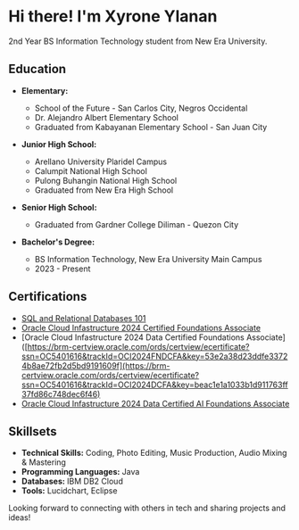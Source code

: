 # Hi there! I'm Xyrone Ylanan 

2nd Year BS Information Technology student from New Era University.

## Education
- **Elementary:**
  - School of the Future - San Carlos City, Negros Occidental
  - Dr. Alejandro Albert Elementary School
  - Graduated from Kabayanan Elementary School - San Juan City

- **Junior High School:**
  - Arellano University Plaridel Campus
  - Calumpit National High School
  - Pulong Buhangin National High School
  - Graduated from New Era High School

- **Senior High School:**
  - Graduated from Gardner College Diliman - Quezon City

- **Bachelor's Degree:**
  - BS Information Technology, New Era University Main Campus
  - 2023 - Present

## Certifications
- [SQL and Relational Databases 101](https://courses.cognitiveclass.ai/certificates/e81577aeff3744358e99cfbc4c1b039a#)
- [Oracle Cloud Infastructure 2024 Certified Foundations Associate](https://brm-certview.oracle.com/ords/certview/ecertificate?ssn=OC5401616&trackId=OCI2024FNDCFA&key=53e2a38d23ddfe33724b8ae72fb2d5bd9191609f)
- [Oracle Cloud Infastructure 2024 Data Certified Foundations Associate]([https://brm-certview.oracle.com/ords/certview/ecertificate?ssn=OC5401616&trackId=OCI2024FNDCFA&key=53e2a38d23ddfe33724b8ae72fb2d5bd9191609f](https://brm-certview.oracle.com/ords/certview/ecertificate?ssn=OC5401616&trackId=OCI2024DCFA&key=beac1e1a1033b1d911763ff37fd86c748dec6f46)
- [Oracle Cloud Infastructure 2024 Data Certified AI Foundations Associate](https://brm-certview.oracle.com/ords/certview/ecertificate?ssn=OC5401616&trackId=OCI24AICFA&key=ea49f4ba5dbd8c2a871fff0addf34fe75330a915)

## Skillsets
- **Technical Skills:** Coding, Photo Editing, Music Production, Audio Mixing & Mastering
- **Programming Languages:** Java
- **Databases:** IBM DB2 Cloud
- **Tools:** Lucidchart, Eclipse

Looking forward to connecting with others in tech and sharing projects and ideas!
